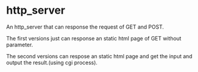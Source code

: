 # http_server
An http_server that can response the request of GET  and POST. 

The first versions just can response an static html page of GET without parameter.

The second versions can respose an static html page and get the input and output the result.(using cgi process).

